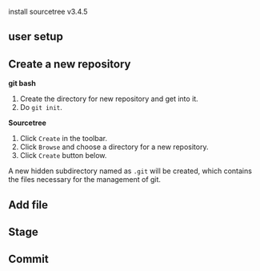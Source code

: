 install sourcetree v3.4.5

## user setup

## Create a new repository

**git bash**
1. Create the directory for new repository and get into it.
1. Do `git init`.

**Sourcetree**
1. Click `Create` in the toolbar.
1. Click `Browse` and choose a directory for a new repository.
1. Click `Create` button below.

A new hidden subdirectory named as `.git` will be created,
which contains the files necessary for the management of git.

## Add file

## Stage

## Commit
